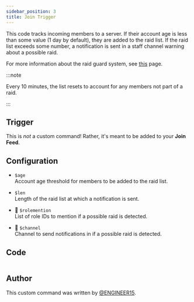 ```yaml
---
sidebar_position: 3
title: Join Trigger
---
```


This code tracks incoming members to a server. If their account age is less than some value (1 day by default), they are added to the raid list.
If the raid list exceeds some number, a notification is sent in a staff channel warning about a possible raid.

For more information about the raid guard system, see [this](overview) page.

:::note

Every 10 minutes, the list resets to account for any members not part of a raid.

:::

## Trigger

This is _not_ a custom command! Rather, it's meant to be added to your **Join Feed**.

## Configuration

- `$age`<br />
  Account age threshold for members to be added to the raid list.

- `$len`<br />
  Length of the raid list at which a notification is sent.

- 📌 `$rolemention`<br />
  List of role IDs to mention if a possible raid is detected.

- 📌 `$channel`<br />
  Channel to send notifications in if a possible raid is detected.

## Code

```go file=../../../../src/moderation/raid_guard/join_trigger.go.tmpl

```

## Author

This custom command was written by [@ENGINEER15](https://github.com/engineer152/).
